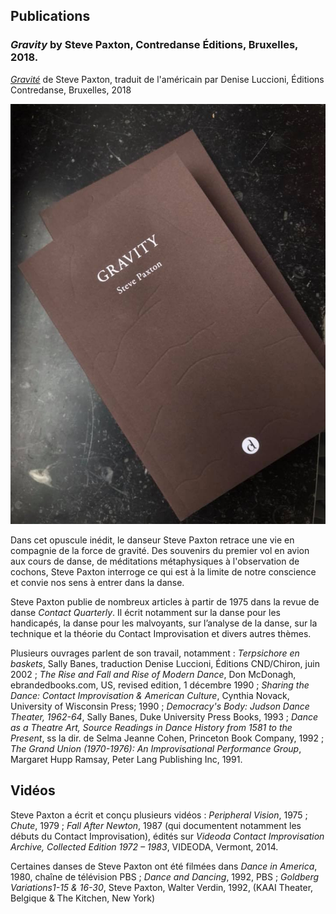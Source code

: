 ## Publications

### *Gravity* by Steve Paxton, Contredanse Éditions, Bruxelles, 2018.

[*Gravité*](https://www.contredanse.org) de Steve Paxton, traduit de l'américain par Denise Luccioni, 
Éditions Contredanse, Bruxelles, 2018

[![Gravity Image](./images/gravity-book-fr.jpg)](https://contredanse.org/)

Dans cet opuscule inédit, le danseur Steve Paxton retrace une vie en compagnie de la force de gravité. 
Des souvenirs du premier vol en avion aux cours de danse, de méditations métaphysiques 
à l'observation de cochons, Steve Paxton interroge ce qui est à la limite de notre conscience
et convie nos sens à entrer dans la danse.  

Steve Paxton publie de nombreux articles à partir de 1975 dans la revue de danse *Contact Quarterly*. Il écrit notamment sur la danse pour les handicapés, la danse pour les malvoyants, sur l’analyse de la danse, sur la technique et la théorie du Contact Improvisation et divers autres thèmes. 

Plusieurs ouvrages parlent de son travail, notamment : *Terpsichore en baskets*, Sally Banes, traduction Denise Luccioni, Éditions CND/Chiron, juin 2002 ; *The Rise and Fall and Rise of Modern Dance*, Don McDonagh, ebrandedbooks.com, US, revised edition, 1 décembre 1990 ; *Sharing the Dance: Contact Improvisation & American Culture*, Cynthia Novack, University of Wisconsin Press; 1990 ; *Democracy's Body: Judson Dance Theater, 1962-64*, Sally Banes, Duke University Press Books, 1993 ; *Dance as a Theatre Art, Source Readings in Dance History from 1581 to the Present*, ss la dir. de Selma Jeanne Cohen, Princeton Book Company, 1992 ; *The Grand Union (1970-1976): An Improvisational Performance Group*, Margaret Hupp Ramsay, Peter Lang Publishing Inc, 1991.

## Vidéos

Steve Paxton a écrit et conçu plusieurs vidéos : *Peripheral Vision*, 1975 ; *Chute*, 1979 ; *Fall After Newton*, 1987 (qui documentent notamment les débuts du Contact Improvisation), édités sur *Videoda Contact Improvisation Archive, Collected Edition 1972 – 1983*, VIDEODA, Vermont, 2014.

Certaines danses de Steve Paxton ont été filmées dans *Dance in America*, 1980, chaîne de télévision PBS ; *Dance and Dancing*, 1992, PBS ; *Goldberg Variations1-15 & 16-30*, Steve Paxton, Walter Verdin, 1992, (KAAI Theater, Belgique & The Kitchen, New York)
